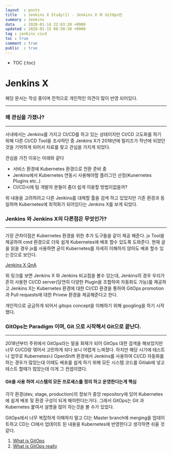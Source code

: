 ```yaml
---
layout	: posts
title	: Jenkins X Study(1) - Jenkins X 와 GitOps란
summary	: Jenkins
data	: 2020-01-14 22:03:20 +0900
updated	: 2020-01-15 08:50:38 +0900
tag	: jenkins cicd 
toc	: true
comment	: true
public	: true
---
```

* TOC
{:toc}

# Jenkins X

해당 문서는 작성 중이며 전적으로 개인적인 의견이 많이 반영 되어있다.

----
### 왜 관심을 가졌나?
---
사내에서는 Jenkins를 가지고 CI/CD를 하고 있는 상태이지만 CI/CD 고도화를 하기 위해 다른 CI/CD Tool을 조사하던 중 Jenkins X가 2018년에 릴리즈가 작년에 되었던 것을 기억하게 되어서 자료를 찾고 관심을 가지게 되었다.

관심을 가진 이유는 아래와 같다
- 서비스 환경에 Kubernetes 환경으로 전환 준비 중
- Jenkins에서 Kubernetes 연동시 사용해야할 플러그인 선정(Kunernetes Plugins etc..)
- CI/CD시에 팀 개발자 분들이 좀더 쉽게 이용할 방법이없을까? 

위 내용을 고려하려고 다른 Jenkins를 대체할 툴을 검색 하고 있었지만 기존 환경과 동일하며 Kubernetes에 최적화가 되어있다는 Jenkins X를 보게 되었다.


### Jenkins 와 Jenkins X의 다른점은 무엇인가?
---
가장 큰차이점은 Kubernetes 환경을 위한 추가 도구들을 같이 제공 해준다.
jx Tool을 제공하여 cmd 환경으로 더욱 쉽게 Kubernetes에 배포 할수 있도록 도와준다. 현재 글을 읽을 경우 jx를 사용하면
굳이 Kubernetes를 자세히 이해하지 않아도 배포 할수 있는것으로 보인다. 

[Jenkins X QnA](https://jenkins-x.io/docs/overview/faq/)

위 링크를 보면 Jenkins X 와 Jenkins 비교점을 볼수 있는대, Jenkins의 경우 우리가 흔히 사용한 CI/CD server(당연히 다양한 Plugin을 조합하여 자동화도 가능)를 제공하고 Jenkins X는 Kubernetes 환경에 대한 CI/CD 환경을 통하여 GitOps promotion 과 Pull requests에 대한 Privew 환경을 제공해준다고 한다.

개인적으로 궁금하게 되어서 gitops concept을 이해하기 위해 googling을 하기 시작했다.

### GitOps는 Paradigm 이며, Git 으로 시작해서 Git으로 끝난다.
---
2018년부터 주위에서 GitOps라는 말을 화재가 되어 GitOps 대한 검색을 해보았지만 너무 CI/CD랑 엮어서 고민하게 되다 보니 어렵게 느껴졌다. 하지만 해당 시기에 테스트나 업무로 Kubernetes나 OpenShift 환경에서 Jenkins를 사용하여 CI/CD 자동화를 하는 경우가 많았는대 이때도 배포를 쉽게 하기 위해 모든 시스템 코드를 Gitlab에 넣고 테스트 할때가 많았는데 이게 그 컨셉이였다. 

#### Git을 사용 하여 시스템의 모든 프로세스를 정의 하고 운영한다는게 핵심

각각 환경(dev, stage, production)의 정보가 중앙 repository에 있어 Kubernetes에 쉽게 배포 및 환경 구성이 되게 해야한다는거다. 그래서 GitOps는 Git 과 Kubernetes 붙여서 설명을 많이 하는것을 볼 수가 있었다.

GitOps에서 너무 복잡하게 이해하지 말고 CI는 Master branch에 merging을 업데이트하고 CD는 CI에서 업데이트 된 내용을 Kubernetes에 반영한다고 생각하면 쉬울 것 같다.

1. [What is GitOps](https://www.cloudbees.com/gitops/what-is-gitops)
2. [What is GitOps really](https://www.weave.works/blog/what-is-gitops-really)
